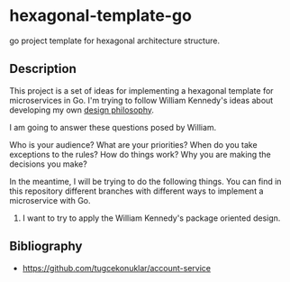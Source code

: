 # hexagonal-template-go
go project template for hexagonal architecture structure.

## Description

This project is a set of ideas for implementing a hexagonal template for microservices in Go. I'm trying to follow William Kennedy's ideas about developing my own [design philosophy](https://www.ardanlabs.com/blog/2017/01/develop-your-design-philosophy.html).

I am going to answer these questions posed by William.

Who is your audience?
What are your priorities?
When do you take exceptions to the rules?
How do things work?
Why you are making the decisions you make?

In the meantime, I will be trying to do the following things. You can find in this repository different branches with different ways to implement a microservice with Go.

1. I want to try to apply the William Kennedy's package oriented design.

## Bibliography

* https://github.com/tugcekonuklar/account-service